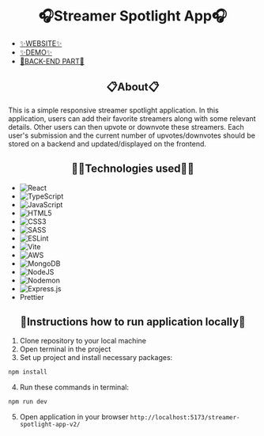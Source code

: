 <h1 align="center">🎧Streamer Spotlight App🎧</h1>

- [✨WEBSITE✨](https://nikachu404.github.io/streamer-spotlight-app-v2/)
- [✨DEMO✨](https://www.loom.com/share/10870c38fc224c0da9a64298c722a85a?sid=f74a494c-86ee-44ac-b482-dad8f8e6d24e)
- [🔧BACK-END PART🔧](https://github.com/nikachu404/streamer-spotlight-back-v2)
 <h2 align="center">📋About📋</h2>

This is a simple responsive streamer spotlight application. In this application, users
can add their favorite streamers along with some relevant details. Other users can then
upvote or downvote these streamers. Each user's submission and the current number
of upvotes/downvotes should be stored on a backend and updated/displayed on the
frontend.

<h2 align="center">🧙‍♂Technologies used🧙‍♂</h2>

 - ![React](https://img.shields.io/badge/react-%2320232a.svg?style=for-the-badge&logo=react&logoColor=%2361DAFB)
 - ![TypeScript](https://img.shields.io/badge/typescript-%23007ACC.svg?style=for-the-badge&logo=typescript&logoColor=white)
 - ![JavaScript](https://img.shields.io/badge/javascript-%23323330.svg?style=for-the-badge&logo=javascript&logoColor=%23F7DF1E)
 - ![HTML5](https://img.shields.io/badge/html5-%23E34F26.svg?style=for-the-badge&logo=html5&logoColor=white)
 - ![CSS3](https://img.shields.io/badge/css3-%231572B6.svg?style=for-the-badge&logo=css3&logoColor=white)
 - ![SASS](https://img.shields.io/badge/SASS-hotpink.svg?style=for-the-badge&logo=SASS&logoColor=white)
 - ![ESLint](https://img.shields.io/badge/ESLint-4B3263?style=for-the-badge&logo=eslint&logoColor=white)
 - ![Vite](https://img.shields.io/badge/vite-%23646CFF.svg?style=for-the-badge&logo=vite&logoColor=white)
 - ![AWS](https://img.shields.io/badge/AWS-%23FF9900.svg?style=for-the-badge&logo=amazon-aws&logoColor=white)
 - ![MongoDB](https://img.shields.io/badge/MongoDB-%234ea94b.svg?style=for-the-badge&logo=mongodb&logoColor=white)
 - ![NodeJS](https://img.shields.io/badge/node.js-6DA55F?style=for-the-badge&logo=node.js&logoColor=white)
 - ![Nodemon](https://img.shields.io/badge/NODEMON-%23323330.svg?style=for-the-badge&logo=nodemon&logoColor=%BBDEAD)
 - ![Express.js](https://img.shields.io/badge/express.js-%23404d59.svg?style=for-the-badge&logo=express&logoColor=%2361DAFB)
 - Prettier

<h2 align="center">📌Instructions how to run application locally📌</h2>

1. Clone repository to your local machine
2. Open terminal in the project
3. Set up project and install necessary packages:
```bash 
npm install
```
4. Run these commands in terminal:
```bash 
npm run dev
```
5. Open application in your browser `http://localhost:5173/streamer-spotlight-app-v2/`
